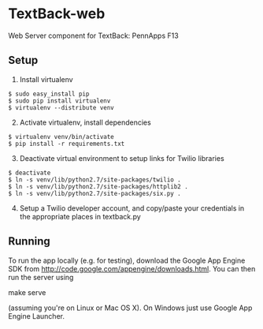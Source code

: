 TextBack-web
============

Web Server component for TextBack: PennApps F13

Setup
------
1. Install virtualenv
```
$ sudo easy_install pip
$ sudo pip install virtualenv
$ virtualenv --distribute venv
```
2. Activate virtualenv, install dependencies
```
$ virtualenv venv/bin/activate
$ pip install -r requirements.txt
```
3. Deactivate virtual environment to setup links for Twilio libraries
```
$ deactivate
$ ln -s venv/lib/python2.7/site-packages/twilio .
$ ln -s venv/lib/python2.7/site-packages/httplib2 .
$ ln -s venv/lib/python2.7/site-packages/six.py .
```
4. Setup a Twilio developer account, and copy/paste your credentials in the appropriate places in textback.py

Running
-------

To run the app locally (e.g. for testing), download the Google App
Engine SDK from http://code.google.com/appengine/downloads.html.  You
can then run the server using

  make serve

(assuming you're on Linux or Mac OS X).  On Windows just use Google
App Engine Launcher.
